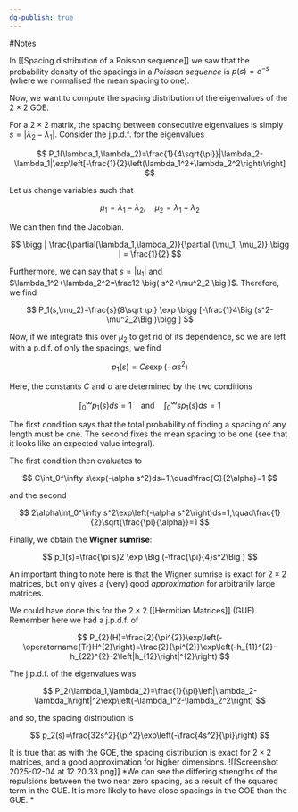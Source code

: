 ```yaml
---
dg-publish: true
---
```

#Notes 

In [[Spacing distribution of a Poisson sequence]] we saw that the probability density of the spacings in a *Poisson sequence* is $p(s)=e^{-s}$ (where we normalised the mean spacing to one). 

Now, we want to compute the spacing distribution of the eigenvalues of the $2\times 2$ GOE. 

For a $2\times 2$ matrix, the spacing between consecutive eigenvalues is simply $s=|\lambda_2-\lambda_1|$. Consider the j.p.d.f. for the eigenvalues

$$
P_1(\lambda_1,\lambda_2)=\frac{1}{4\sqrt{\pi}}|\lambda_2-\lambda_1|\exp\left[-\frac{1}{2}\left(\lambda_1^2+\lambda_2^2\right)\right]
$$

Let us change variables such that

$$
\mu_1=\lambda_1-\lambda_2, \quad \mu_2=\lambda_1+\lambda_2
$$

We can then find the Jacobian. 

$$
\bigg | \frac{\partial(\lambda_1,\lambda_2)}{\partial (\mu_1, \mu_2)} \bigg | = \frac{1}{2}
$$

Furthermore, we can say that $s=|\mu_1|$ and $\lambda_1^2+\lambda_2^2=\frac12 \big( s^2+\mu^2_2 \big )$. Therefore, we find

$$
P_1(s,\mu_2)=\frac{s}{8\sqrt \pi} \exp \bigg [-\frac{1}4\Big (s^2-\mu^2_2\Big )\bigg ]
$$

Now, if we integrate this over $\mu_2$ to get rid of its dependence, so we are left with a p.d.f. of only the spacings, we find

$$
p_1(s)=Cs\exp(-\alpha s^2)
$$

Here, the constants $C$ and $\alpha$ are determined by the two conditions 

$$
\int_0^\infty p_1(s)ds=1\quad\mathrm{and}\quad\int_0^\infty sp_1(s)ds=1
$$

The first condition says that the total probability of finding a spacing of any length must be one. The second fixes the mean spacing to be one (see that it looks like an expected value integral). 

The first condition then evaluates to 

$$
C\int_0^\infty s\exp(-\alpha s^2)ds=1,\quad\frac{C}{2\alpha}=1
$$

and the second 

$$
2\alpha\int_0^\infty s^2\exp\left(-\alpha s^2\right)ds=1,\quad\frac{1}{2}\sqrt{\frac{\pi}{\alpha}}=1
$$

Finally, we obtain the **Wigner sumrise**:

$$
p_1(s)=\frac{\pi s}2 \exp \Big (-\frac{\pi}{4}s^2\Big )
$$

An important thing to note here is that the Wigner sumrise is exact for $2\times 2$ matrices, but only gives a (very) good *approximation* for arbitrarily large matrices. 

We could have done this for the $2\times 2$ [[Hermitian Matrices]] (GUE). Remember here we had a j.p.d.f. of

$$
P_{2}(H)=\frac{2}{\pi^{2}}\exp\left(-\operatorname{Tr}H^{2}\right)=\frac{2}{\pi^{2}}\exp\left(-h_{11}^{2}-h_{22}^{2}-2\left|h_{12}\right|^{2}\right)
$$

The j.p.d.f. of the eigenvalues was 

$$
P_2(\lambda_1,\lambda_2)=\frac{1}{\pi}\left|\lambda_2-\lambda_1\right|^2\exp\left(-\lambda_1^2-\lambda_2^2\right)
$$

and so, the spacing distribution is 

$$
p_2(s)=\frac{32s^2}{\pi^2}\exp\left(-\frac{4s^2}{\pi}\right)
$$

It is true that as with the GOE, the spacing distribution is exact for $2\times 2$ matrices, and a good approximation for higher dimensions.
![[Screenshot 2025-02-04 at 12.20.33.png]]
*We can see the differing strengths of the repulsions between the two near zero spacing, as a result of the squared term in the GUE. It is more likely to have close spacings in the GOE than the GUE. *
